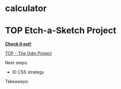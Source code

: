 # calculator

<h1>TOP Etch-a-Sketch Project</h1>

**[Check it out!](https://el-pea.github.io/calculator/)**

[TOP - The Odin Project](https://www.theodinproject.com/faq)

Next steps:</br>
* ID CSS strategy

Takeaways:</br>
